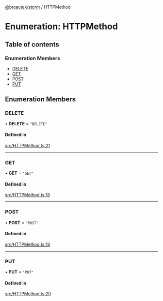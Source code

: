[@breautek/storm](../README.md) / HTTPMethod

# Enumeration: HTTPMethod

## Table of contents

### Enumeration Members

- [DELETE](HTTPMethod.md#delete)
- [GET](HTTPMethod.md#get)
- [POST](HTTPMethod.md#post)
- [PUT](HTTPMethod.md#put)

## Enumeration Members

### DELETE

• **DELETE** = ``"DELETE"``

#### Defined in

[src/HTTPMethod.ts:21](https://github.com/breautek/storm/blob/cf7306d/src/HTTPMethod.ts#L21)

___

### GET

• **GET** = ``"GET"``

#### Defined in

[src/HTTPMethod.ts:18](https://github.com/breautek/storm/blob/cf7306d/src/HTTPMethod.ts#L18)

___

### POST

• **POST** = ``"POST"``

#### Defined in

[src/HTTPMethod.ts:19](https://github.com/breautek/storm/blob/cf7306d/src/HTTPMethod.ts#L19)

___

### PUT

• **PUT** = ``"PUT"``

#### Defined in

[src/HTTPMethod.ts:20](https://github.com/breautek/storm/blob/cf7306d/src/HTTPMethod.ts#L20)
